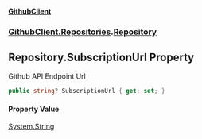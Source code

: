 #### [GithubClient](index 'index')
### [GithubClient.Repositories](GithubClient.Repositories 'GithubClient.Repositories').[Repository](GithubClient.Repositories.Repository 'GithubClient.Repositories.Repository')

## Repository.SubscriptionUrl Property

Github API Endpoint Url

```csharp
public string? SubscriptionUrl { get; set; }
```

#### Property Value
[System.String](https://docs.microsoft.com/en-us/dotnet/api/System.String 'System.String')